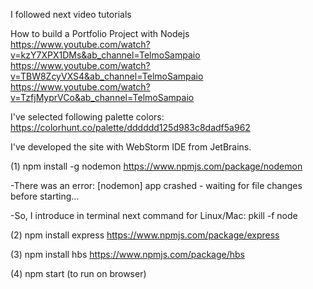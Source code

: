 


I followed next video tutorials

How to build a Portfolio Project with Nodejs
https://www.youtube.com/watch?v=kzY7XPX1DMs&ab_channel=TelmoSampaio
https://www.youtube.com/watch?v=TBW8ZcyVXS4&ab_channel=TelmoSampaio
https://www.youtube.com/watch?v=TzfjMyprVCo&ab_channel=TelmoSampaio

I've selected following palette colors:
https://colorhunt.co/palette/dddddd125d983c8dadf5a962

I've developed the site with WebStorm IDE from JetBrains.

(1) npm install -g nodemon
https://www.npmjs.com/package/nodemon

-There was an error:
[nodemon] app crashed - waiting for file changes before starting...

-So, I introduce in terminal next command for Linux/Mac:
pkill -f node


(2) npm install express
https://www.npmjs.com/package/express

(3) npm install hbs
https://www.npmjs.com/package/hbs

(4) npm start (to run on browser)